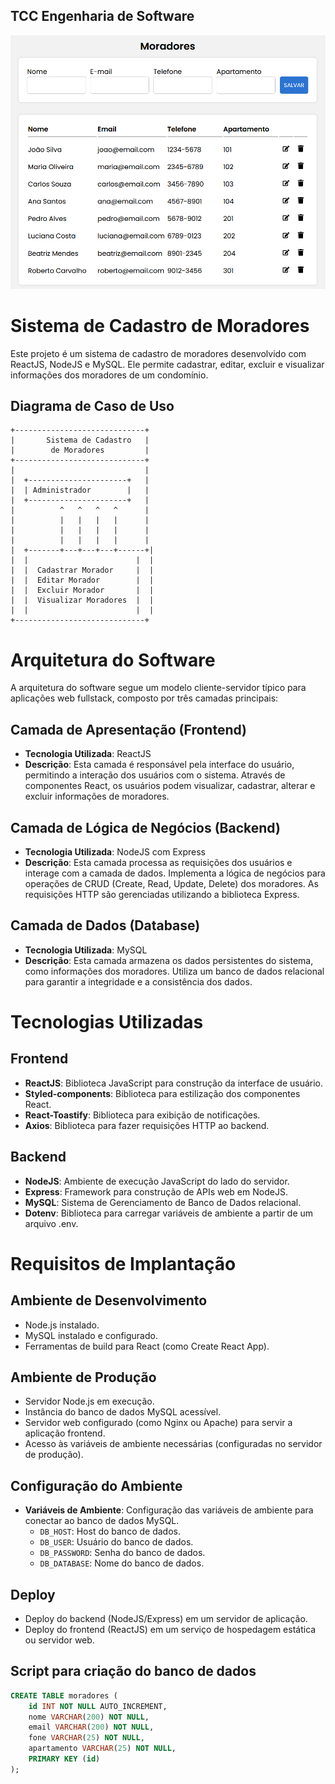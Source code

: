 ## TCC Engenharia de Software

<img src="assets/sistema.png">

# Sistema de Cadastro de Moradores

Este projeto é um sistema de cadastro de moradores desenvolvido com ReactJS, NodeJS e MySQL. Ele permite cadastrar, editar, excluir e visualizar informações dos moradores de um condomínio.

## Diagrama de Caso de Uso

```plaintext
+-----------------------------+
|       Sistema de Cadastro   |
|        de Moradores         |
+-----------------------------+
|                             |
|  +----------------------+   |
|  | Administrador        |   |
|  +----------------------+   |
|          ^   ^   ^   ^      |
|          |   |   |   |      |
|          |   |   |   |      |
|          |   |   |   |      |
|  +-------+---+---+---+------+|
|  |                        |  |
|  |  Cadastrar Morador     |  |
|  |  Editar Morador        |  |
|  |  Excluir Morador       |  |
|  |  Visualizar Moradores  |  |
|  |                        |  |
+-----------------------------+
```

# Arquitetura do Software

A arquitetura do software segue um modelo cliente-servidor típico para aplicações web fullstack, composto por três camadas principais:

## Camada de Apresentação (Frontend)

- **Tecnologia Utilizada**: ReactJS
- **Descrição**: Esta camada é responsável pela interface do usuário, permitindo a interação dos usuários com o sistema. Através de componentes React, os usuários podem visualizar, cadastrar, alterar e excluir informações de moradores.

## Camada de Lógica de Negócios (Backend)

- **Tecnologia Utilizada**: NodeJS com Express
- **Descrição**: Esta camada processa as requisições dos usuários e interage com a camada de dados. Implementa a lógica de negócios para operações de CRUD (Create, Read, Update, Delete) dos moradores. As requisições HTTP são gerenciadas utilizando a biblioteca Express.

## Camada de Dados (Database)

- **Tecnologia Utilizada**: MySQL
- **Descrição**: Esta camada armazena os dados persistentes do sistema, como informações dos moradores. Utiliza um banco de dados relacional para garantir a integridade e a consistência dos dados.

# Tecnologias Utilizadas

## Frontend

- **ReactJS**: Biblioteca JavaScript para construção da interface de usuário.
- **Styled-components**: Biblioteca para estilização dos componentes React.
- **React-Toastify**: Biblioteca para exibição de notificações.
- **Axios**: Biblioteca para fazer requisições HTTP ao backend.

## Backend

- **NodeJS**: Ambiente de execução JavaScript do lado do servidor.
- **Express**: Framework para construção de APIs web em NodeJS.
- **MySQL**: Sistema de Gerenciamento de Banco de Dados relacional.
- **Dotenv**: Biblioteca para carregar variáveis de ambiente a partir de um arquivo .env.

# Requisitos de Implantação

## Ambiente de Desenvolvimento

- Node.js instalado.
- MySQL instalado e configurado.
- Ferramentas de build para React (como Create React App).

## Ambiente de Produção

- Servidor Node.js em execução.
- Instância do banco de dados MySQL acessível.
- Servidor web configurado (como Nginx ou Apache) para servir a aplicação frontend.
- Acesso às variáveis de ambiente necessárias (configuradas no servidor de produção).

## Configuração do Ambiente

- **Variáveis de Ambiente**: Configuração das variáveis de ambiente para conectar ao banco de dados MySQL.
  - `DB_HOST`: Host do banco de dados.
  - `DB_USER`: Usuário do banco de dados.
  - `DB_PASSWORD`: Senha do banco de dados.
  - `DB_DATABASE`: Nome do banco de dados.

## Deploy

- Deploy do backend (NodeJS/Express) em um servidor de aplicação.
- Deploy do frontend (ReactJS) em um serviço de hospedagem estática ou servidor web.

## Script para criação do banco de dados

```sql
CREATE TABLE moradores (
    id INT NOT NULL AUTO_INCREMENT,
    nome VARCHAR(200) NOT NULL,
    email VARCHAR(200) NOT NULL,
    fone VARCHAR(25) NOT NULL,
    apartamento VARCHAR(25) NOT NULL,
    PRIMARY KEY (id)
);
```
